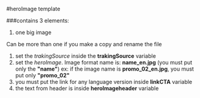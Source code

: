#heroImage template

###contains 3 elements:

1. one big image

Can be more than one if you make a copy and rename the file

1. set the *trakingSource* inside the **trakingSource** variable
2. set the *heroImage*. Image format name is:
		**name_en.jpg** (you must put only the **"name"**)
		ex: if the image name is **promo_02_en.jpg**, you must put only **"promo_02"**
3. you must put the link for any language version inside **linkCTA** variable
4. the text from header is inside **heroImageheader** variable